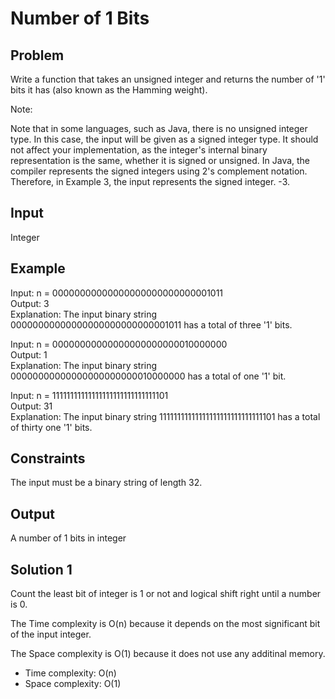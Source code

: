 # Number of 1 Bits

## Problem

Write a function that takes an unsigned integer and returns the number of '1' bits it has (also known as the Hamming weight).

Note:

Note that in some languages, such as Java, there is no unsigned integer type. In this case, the input will be given as a signed integer type. It should not affect your implementation, as the integer's internal binary representation is the same, whether it is signed or unsigned.
In Java, the compiler represents the signed integers using 2's complement notation. Therefore, in Example 3, the input represents the signed integer. -3.

## Input

Integer

## Example

Input: n = 00000000000000000000000000001011  
Output: 3  
Explanation: The input binary string 00000000000000000000000000001011 has a total of three '1' bits.

Input: n = 00000000000000000000000010000000  
Output: 1  
Explanation: The input binary string 00000000000000000000000010000000 has a total of one '1' bit.

Input: n = 11111111111111111111111111111101  
Output: 31  
Explanation: The input binary string 11111111111111111111111111111101 has a total of thirty one '1' bits.

## Constraints

The input must be a binary string of length 32.

## Output

A number of 1 bits in integer

## Solution 1

Count the least bit of integer is 1 or not and logical shift right until a number is 0.

The Time complexity is O(n) because it depends on the most significant bit of the input integer.

The Space complexity is O(1) because it does not use any additinal memory.

- Time complexity: O(n)
- Space complexity: O(1)
